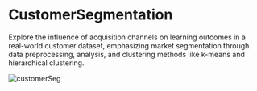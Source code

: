 # CustomerSegmentation
Explore the influence of acquisition channels on learning outcomes in a real-world customer dataset, emphasizing market segmentation through data preprocessing, analysis, and clustering methods like k-means and hierarchical clustering.

![customerSeg](https://github.com/Ismail-ai707/CustomerSegmentation/assets/135764831/d2eb9caf-7679-4f2f-8f30-e8788aaca559)

